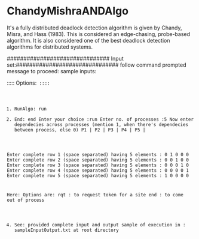 # ChandyMishraANDAlgo

It's a fully distributed deadlock detection algorithm is given by Chandy, Misra, and Hass (1983).
This is considered an edge-chasing, probe-based algorithm.
It is also considered one of the best deadlock detection algorithms for distributed systems.

############################### Input set:###############################
follow command prompted message to proceed:
sample inputs:

::::: Options:<code> ::::
1. RunAlgo: run
2. End: end
Enter your choice :run
Enter no. of processes :5
Now enter dependecies across processes (mention 1, when there's dependecies between process, else 0)
P1 | P2 | P3 | P4 | P5 |

Enter complete row 1 (space separated) having 5 elements :
0 1 0 0 0
Enter complete row 2 (space separated) having 5 elements :
0 0 1 0 0
Enter complete row 3 (space separated) having 5 elements :
0 0 0 1 0
Enter complete row 4 (space separated) having 5 elements :
0 0 0 0 1
Enter complete row 5 (space separated) having 5 elements :
1 0 0 0 0

Here: 
Options are:
rqt : to request token for a site
end : to come out of process

4. See: provided complete input and output sample of execution in : sampleInputOutput.txt at root directory
